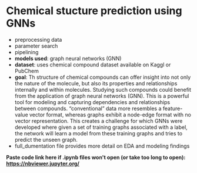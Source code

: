 # Chemical stucture prediction using GNNs
- preprocessing data
- parameter search
- pipelining
- **models used**: graph neural networks (GNN)
- **dataset**: uses chemical compound dataset available on Kaggl or PubChem
- **goal**: Th structure of chemical compounds can offer insight into not only the nature of the molecule, but also its properties and relationships internally and within molecules. Studying such compounds could benefit from the application of graph neural networks (GNN). This is a powerful tool for modeling and capturing dependencies and relationships between compounds. “conventional” data more resembles a feature-value vector format, whereas graphs exhibit a node-edge format with no vector representation. This creates a challenge for which GNNs were developed where given a set of training graphs associated with a label, the network will learn a model from these training graphs and tries to predict the unseen graph.
- full_dumentation file provides more detail on EDA and modeling findings

**Paste code link here if .ipynb files won't open (or take too long to open): https://nbviewer.jupyter.org/**
